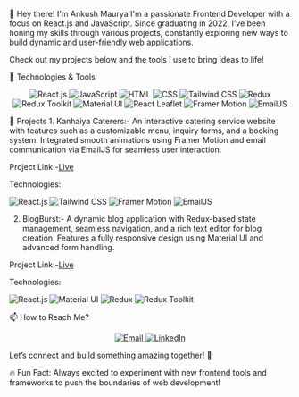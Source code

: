 👋 Hey there! I'm Ankush Maurya
I'm a passionate Frontend Developer with a focus on React.js and JavaScript. Since graduating in 2022, I’ve been honing my skills through various projects, constantly exploring new ways to build dynamic and user-friendly web applications.

Check out my projects below and the tools I use to bring ideas to life!

🚀 Technologies & Tools
<p align="center"> <img src="https://img.shields.io/badge/React.js-61DAFB?style=for-the-badge&logo=react&logoColor=white" alt="React.js" /> <img src="https://img.shields.io/badge/JavaScript-F7DF1E?style=for-the-badge&logo=javascript&logoColor=black" alt="JavaScript" /> <img src="https://img.shields.io/badge/HTML5-E34F26?style=for-the-badge&logo=html5&logoColor=white" alt="HTML" /> <img src="https://img.shields.io/badge/CSS3-1572B6?style=for-the-badge&logo=css3&logoColor=white" alt="CSS" /> <img src="https://img.shields.io/badge/Tailwind_CSS-38B2AC?style=for-the-badge&logo=tailwind-css&logoColor=white" alt="Tailwind CSS" /> <img src="https://img.shields.io/badge/Redux-764ABC?style=for-the-badge&logo=redux&logoColor=white" alt="Redux" /> <img src="https://img.shields.io/badge/Redux_Toolkit-764ABC?style=for-the-badge&logo=redux&logoColor=white" alt="Redux Toolkit" /> <img src="https://img.shields.io/badge/Material_UI-0081CB?style=for-the-badge&logo=material-ui&logoColor=white" alt="Material UI" /> <img src="https://img.shields.io/badge/React_Leaflet-2B4162?style=for-the-badge&logo=leaflet&logoColor=white" alt="React Leaflet" /> <img src="https://img.shields.io/badge/Framer_Motion-0055FF?style=for-the-badge&logo=framer&logoColor=white" alt="Framer Motion" /> <img src="https://img.shields.io/badge/EmailJS-006400?style=for-the-badge&logo=maildotcom&logoColor=white" alt="EmailJS" /> </p>
💼 Projects
1. Kanhaiya Caterers:-
An interactive catering service website with features such as a customizable menu, inquiry forms, and a booking system. Integrated smooth animations using Framer Motion and email communication via EmailJS for seamless user interaction.

Project Link:-<a href="[https://www.kanhaiyacaterers.co.in/">Live</a>


Technologies:

<p align="left"> <img src="https://img.shields.io/badge/React.js-61DAFB?style=flat-square&logo=react&logoColor=white" alt="React.js" /> <img src="https://img.shields.io/badge/Tailwind_CSS-38B2AC?style=flat-square&logo=tailwind-css&logoColor=white" alt="Tailwind CSS" /> <img src="https://img.shields.io/badge/Framer_Motion-0055FF?style=flat-square&logo=framer&logoColor=white" alt="Framer Motion" /> <img src="https://img.shields.io/badge/EmailJS-006400?style=flat-square&logo=maildotcom&logoColor=white" alt="EmailJS" /> </p>




2. BlogBurst:-
A dynamic blog application with Redux-based state management, seamless navigation, and a rich text editor for blog creation. Features a fully responsive design using Material UI and advanced form handling.

Project Link:-<a href="https://blog-app-blog-burst.vercel.app/">Live</a>

Technologies:

<p align="left"> <img src="https://img.shields.io/badge/React.js-61DAFB?style=flat-square&logo=react&logoColor=white" alt="React.js" /> <img src="https://img.shields.io/badge/Material_UI-0081CB?style=flat-square&logo=material-ui&logoColor=white" alt="Material UI" /> <img src="https://img.shields.io/badge/Redux-764ABC?style=flat-square&logo=redux&logoColor=white" alt="Redux" /> <img src="https://img.shields.io/badge/Redux_Toolkit-764ABC?style=flat-square&logo=redux&logoColor=white" alt="Redux Toolkit" /> </p>
📫 How to Reach Me?
<p align="center"> <a href="mailto:ankushmaurya881@gmail.com"> <img src="https://img.shields.io/badge/Email-D14836?style=for-the-badge&logo=gmail&logoColor=white" alt="Email" /> </a> <a href="https://www.linkedin.com/in/ankush-maurya-88342816a/"> <img src="https://img.shields.io/badge/LinkedIn-0A66C2?style=for-the-badge&logo=linkedin&logoColor=white" alt="LinkedIn" /> </a> </p>
Let’s connect and build something amazing together! 🚀

🔥 Fun Fact:
Always excited to experiment with new frontend tools and frameworks to push the boundaries of web development!

